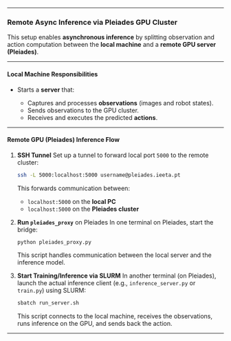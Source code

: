
---

### Remote Async Inference via Pleiades GPU Cluster

This setup enables **asynchronous inference** by splitting observation and action computation between the **local machine** and a **remote GPU server (Pleiades)**.

---

####  Local Machine Responsibilities

* Starts a **server** that:

  * Captures and processes **observations** (images and robot states).
  * Sends observations to the GPU cluster.
  * Receives and executes the predicted **actions**.

---

####  Remote GPU (Pleiades) Inference Flow

1. **SSH Tunnel**
   Set up a tunnel to forward local port `5000` to the remote cluster:

   ```bash
   ssh -L 5000:localhost:5000 username@pleiades.ieeta.pt
   ```

   This forwards communication between:

   * `localhost:5000` on the **local PC**
   * `localhost:5000` on the **Pleiades cluster**

2. **Run `pleiades_proxy`** on Pleiades
   In one terminal on Pleiades, start the bridge:

   ```bash
   python pleiades_proxy.py
   ```

   This script handles communication between the local server and the inference model.

3. **Start Training/Inference via SLURM**
   In another terminal (on Pleiades), launch the actual inference client (e.g., `inference_server.py` or `train.py`) using SLURM:

   ```bash
   sbatch run_server.sh
   ```

   This script connects to the local machine, receives the observations, runs inference on the GPU, and sends back the action.

---
